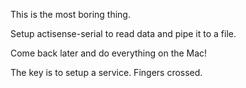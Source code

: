 

This is the most boring thing.

Setup actisense-serial to read data and pipe it to a file.

Come back later and do everything on the Mac!

The key is to setup a service.  Fingers crossed.